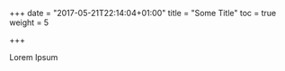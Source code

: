 +++
date = "2017-05-21T22:14:04+01:00"
title = "Some Title"
toc = true
weight = 5

+++

Lorem Ipsum
